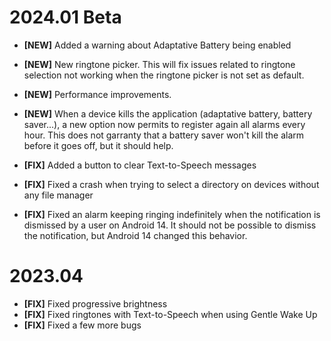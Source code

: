 # 2024.01 Beta

* __[NEW]__ Added a warning about Adaptative Battery being enabled
* __[NEW]__ New ringtone picker. This will fix issues related to ringtone selection not working when the ringtone picker is not set as default.
* __[NEW]__ Performance improvements.
* __[NEW]__ When a device kills the application (adaptative battery, battery saver...), a new option now permits to register again all alarms every hour. This does not garranty that a battery saver won't kill the alarm before it goes off, but it should help.

* __[FIX]__ Added a button to clear Text-to-Speech messages
* __[FIX]__ Fixed a crash when trying to select a directory on devices without any file manager
* __[FIX]__ Fixed an alarm keeping ringing indefinitely when the notification is dismissed by a user on Android 14. It should not be possible to dismiss the notification, but Android 14 changed this behavior. 

# 2023.04

* __[FIX]__ Fixed progressive brightness
* __[FIX]__ Fixed ringtones with Text-to-Speech when using Gentle Wake Up
* __[FIX]__ Fixed a few more bugs